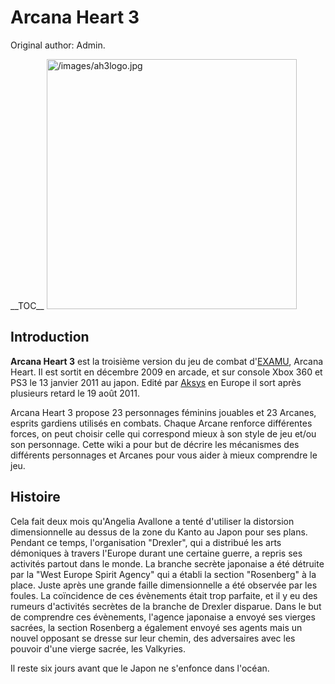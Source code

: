 # Arcana Heart 3

Original author: Admin.

\_\_TOC\_\_
<img src="/images/ah3logo.jpg" title="/images/ah3logo.jpg" width="400"
alt="/images/ah3logo.jpg" />

## Introduction

**Arcana Heart 3** est la troisième version du jeu de combat
d'[EXAMU](http://www.examu.co.jp/), Arcana Heart. Il est sortit en
décembre 2009 en arcade, et sur console Xbox 360 et PS3 le 13 janvier
2011 au japon. Edité par [Aksys](http://www.aksysgames.com/) en Europe
il sort après plusieurs retard le 19 août 2011.

Arcana Heart 3 propose 23 personnages féminins jouables et 23 Arcanes,
esprits gardiens utilisés en combats. Chaque Arcane renforce différentes
forces, on peut choisir celle qui correspond mieux à son style de jeu
et/ou son personnage. Cette wiki a pour but de décrire les mécanismes
des différents personnages et Arcanes pour vous aider à mieux comprendre
le jeu.

## Histoire

Cela fait deux mois qu'Angelia Avallone a tenté d'utiliser la distorsion
dimensionnelle au dessus de la zone du Kanto au Japon pour ses plans.
Pendant ce temps, l'organisation "Drexler", qui a distribué les arts
démoniques à travers l'Europe durant une certaine guerre, a repris ses
activités partout dans le monde. La branche secrète japonaise a été
détruite par la "West Europe Spirit Agency" qui a établi la section
"Rosenberg" à la place. Juste après une grande faille dimensionnelle a
été observée par les foules. La coïncidence de ces évènements était trop
parfaite, et il y eu des rumeurs d'activités secrètes de la branche de
Drexler disparue. Dans le but de comprendre ces évènements, l'agence
japonaise a envoyé ses vierges sacrées, la section Rosenberg a également
envoyé ses agents mais un nouvel opposant se dresse sur leur chemin, des
adversaires avec les pouvoir d'une vierge sacrée, les Valkyries.

Il reste six jours avant que le Japon ne s'enfonce dans l'océan.

